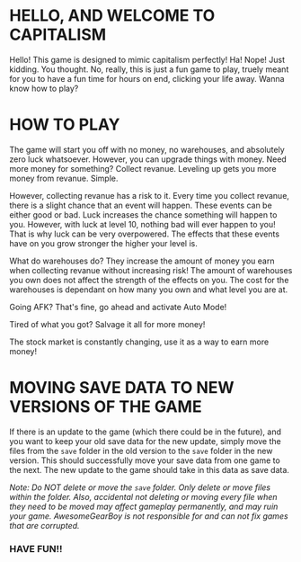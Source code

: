 # HELLO, AND WELCOME TO CAPITALISM
Hello! This game is designed to mimic capitalism perfectly! Ha! Nope! Just kidding. You thought. No, really, this is just a fun game to play, truely meant for you to have a fun time for hours on end, clicking your life away. Wanna know how to play?

# HOW TO PLAY
The game will start you off with no money, no warehouses, and absolutely zero luck whatsoever. However, you can upgrade things with money. Need more money for something? Collect revanue. Leveling up gets you more money from revanue. Simple.

However, collecting revanue has a risk to it. Every time you collect revanue, there is a slight chance that an event will happen. These events can be either good or bad. Luck increases the chance something will happen to you. However, with luck at level 10, nothing bad will ever happen to you! That is why luck can be very overpowered. The effects that these events have on you grow stronger the higher your level is.

What do warehouses do? They increase the amount of money you earn when collecting revanue without increasing risk! The amount of warehouses you own does not affect the strength of the effects on you. The cost for the warehouses is dependant on how many you own and what level you are at.

Going AFK? That's fine, go ahead and activate Auto Mode!

Tired of what you got? Salvage it all for more money!

The stock market is constantly changing, use it as a way to earn more money!

# MOVING SAVE DATA TO NEW VERSIONS OF THE GAME
If there is an update to the game (which there could be in the future), and you want to keep your old save data for the new update, simply move the files from the `save` folder in the old version to the `save` folder in the new version. This should successfully move your save data from one game to the next. The new update to the game should take in this data as save data.

*Note: Do NOT delete or move the `save` folder. Only delete or move files within the folder. Also, accidental not deleting or moving every file when they need to be moved may affect gameplay permanently, and may ruin your game. AwesomeGearBoy is not responsible for and can not fix games that are corrupted.*

### HAVE FUN!!
